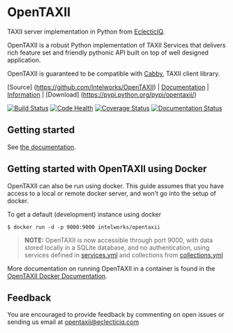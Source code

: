 # OpenTAXII

TAXII server implementation in Python from [EclecticIQ](https://www.eclecticiq.com).

OpenTAXII is a robust Python implementation of TAXII Services that
delivers rich feature set and friendly pythonic API built on top of well
designed application.

OpenTAXII is guaranteed to be compatible with [Cabby](https://github.com/Intelworks/cabby), TAXII client library.

[Source] (https://github.com/Intelworks/OpenTAXII) | [Documentation](http://opentaxii.readthedocs.org) | [Information](http://www.eclecticiq.com) | [Download] (https://pypi.python.org/pypi/opentaxii/)


[![Build Status](https://travis-ci.org/Intelworks/OpenTAXII.svg?branch=move_docs)](https://travis-ci.org/Intelworks/OpenTAXII)
[![Code Health](https://landscape.io/github/Intelworks/OpenTAXII/master/landscape.svg?style=flat)](https://landscape.io/github/Intelworks/OpenTAXII/master)
[![Coverage Status](https://coveralls.io/repos/Intelworks/OpenTAXII/badge.svg)](https://coveralls.io/r/Intelworks/OpenTAXII)
[![Documentation Status](https://readthedocs.org/projects/opentaxii/badge/?version=latest)](https://readthedocs.org/projects/opentaxii/)


## Getting started
See [the documentation](https://opentaxii.readthedocs.org/en/latest/installation.html).

## Getting started with OpenTAXII using Docker

OpenTAXII can also be run using docker. This guide assumes that you have
access to a local or remote docker server, and won’t go into the setup
of docker.

To get a default (development) instance using docker

``` {.sourceCode .shell}
$ docker run -d -p 9000:9000 intelworks/opentaxii
```

> **NOTE:**
> OpenTAXII is now accessible through port 9000, with data stored
> locally in a SQLite database, and no authentication, using services defined
> in [services.yml](https://raw.githubusercontent.com/Intelworks/OpenTAXII/master/examples/services.yml) 
> and collections from [collections.yml](https://raw.githubusercontent.com/Intelworks/OpenTAXII/master/examples/collections.yml)

More documentation on running OpenTAXII in a container is found in the [OpenTAXII Docker Documentation](http://opentaxii.readthedocs.org/en/latest/docker.html).

## Feedback

You are encouraged to provide feedback by commenting on open issues or
sending us email at <opentaxii@eclecticiq.com>

